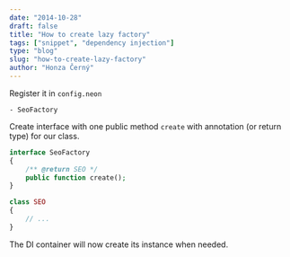 ```yaml
---
date: "2014-10-28"
draft: false
title: "How to create lazy factory"
tags: ["snippet", "dependency injection"]
type: "blog"
slug: "how-to-create-lazy-factory"
author: "Honza Černý"
---
```


Register it in `config.neon`

```neon
- SeoFactory
```

Create interface with one public method `create` with annotation (or return type) for our class.

```php
interface SeoFactory
{
	/** @return SEO */
	public function create();
}

class SEO
{
	// ...
}
```

The DI container will now create its instance when needed.
